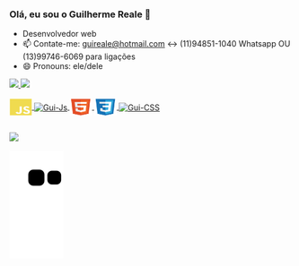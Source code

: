 ### Olá, eu sou o Guilherme Reale 👋

- Desenvolvedor web
- 📫 Contate-me: guireale@hotmail.com <-> (11)94851-1040 Whatsapp OU (13)99746-6069 para ligações
- 😄 Pronouns: ele/dele

<div>
  <a href="https://github.com/kreycai">
  <img height="160rem" src="https://github-readme-stats.vercel.app/api?username=kreycai&show_icons=true&theme=dracula&include_all_commits=true&count_private=true"/>
  <img height="160rem" src="https://github-readme-stats.vercel.app/api/top-langs/?username=kreycai&layout=compact&langs_count=7&theme=dracula"/>
</div>
<div style="display: inline_block"><br>
  <img align="center" alt="Gui-Js" height="30" width="40" src="https://raw.githubusercontent.com/devicons/devicon/master/icons/javascript/javascript-plain.svg">
  <img align="center" alt="Gui-Js" height="30" width="40" src="https://cdn.jsdelivr.net/gh/devicons/devicon/icons/nodejs/nodejs-original.svg" />
  <img align="center" alt="Gui-HTML" height="30" width="40" src="https://raw.githubusercontent.com/devicons/devicon/master/icons/html5/html5-original.svg">
  <img align="center" alt="Gui-CSS" height="30" width="40" src="https://raw.githubusercontent.com/devicons/devicon/master/icons/css3/css3-original.svg">
  <img align="center" alt="Gui-CSS" height="30" width="40" src="https://cdn.jsdelivr.net/gh/devicons/devicon/icons/express/express-original.svg" />
</div>
  
  ##
  
<div> 
  <a href="https://www.linkedin.com/in/guilherme-reale-374615206/" target="_blank"><img src="https://img.shields.io/badge/-LinkedIn-%230077B5?style=for-the-badge&logo=linkedin&logoColor=white" target="_blank"></a> 
 
  ![Snake animation](https://github.com/rafaballerini/rafaballerini/blob/output/github-contribution-grid-snake.svg)
 
</div>
